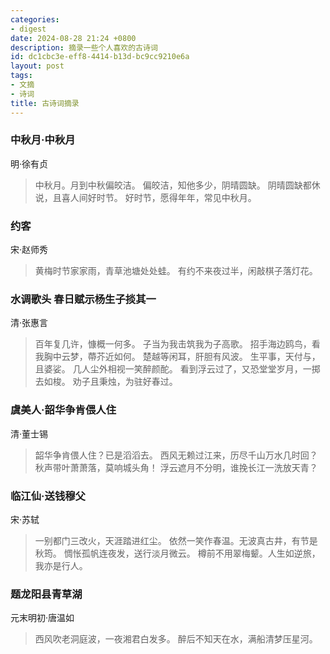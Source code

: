 ```yaml
---
categories:
- digest
date: 2024-08-28 21:24 +0800
description: 摘录一些个人喜欢的古诗词
id: dc1cbc3e-eff8-4414-b13d-bc9cc9210e6a
layout: post
tags:
- 文摘
- 诗词
title: 古诗词摘录
---
```


### 中秋月·中秋月   

明·徐有贞

> 中秋月。月到中秋偏皎洁。
> 偏皎洁，知他多少，阴晴圆缺。
> 阴晴圆缺都休说，且喜人间好时节。
> 好时节，愿得年年，常见中秋月。

### 约客  

宋·赵师秀

> 黄梅时节家家雨，青草池塘处处蛙。
> 有约不来夜过半，闲敲棋子落灯花。

### 水调歌头 春日赋示杨生子掞其一  

清·张惠言

> 百年复几许，慷概一何多。
> 子当为我击筑我为子高歌。
> 招手海边鸥鸟，看我胸中云梦，蔕芥近如何。
> 楚越等闲耳，肝胆有风波。 
> 生平事，天付与，且婆娑。
> 几人尘外相视一笑醉颜酡。
> 看到浮云过了，又恐堂堂岁月，一掷去如梭。
> 劝子且秉烛，为驻好春过。

### 虞美人·韶华争肯偎人住  

清·董士锡

> 韶华争肯偎人住？已是滔滔去。
> 西风无赖过江来，历尽千山万水几时回？
> 秋声带叶萧萧落，莫响城头角！
> 浮云遮月不分明，谁挽长江一洗放天青？

### 临江仙·送钱穆父

宋·苏轼

> 一别都门三改火，天涯踏进红尘。
> 依然一笑作春温。无波真古井，有节是秋筠。
> 惆怅孤帆连夜发，送行淡月微云。
> 樽前不用翠梅颦。人生如逆旅，我亦是行人。

### 题龙阳县青草湖

元末明初·唐温如

> 西风吹老洞庭波，一夜湘君白发多。
> 醉后不知天在水，满船清梦压星河。